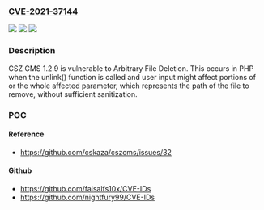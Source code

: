 ### [CVE-2021-37144](https://cve.mitre.org/cgi-bin/cvename.cgi?name=CVE-2021-37144)
![](https://img.shields.io/static/v1?label=Product&message=n%2Fa&color=blue)
![](https://img.shields.io/static/v1?label=Version&message=n%2Fa&color=blue)
![](https://img.shields.io/static/v1?label=Vulnerability&message=n%2Fa&color=brighgreen)

### Description

CSZ CMS 1.2.9 is vulnerable to Arbitrary File Deletion. This occurs in PHP when the unlink() function is called and user input might affect portions of or the whole affected parameter, which represents the path of the file to remove, without sufficient sanitization.

### POC

#### Reference
- https://github.com/cskaza/cszcms/issues/32

#### Github
- https://github.com/faisalfs10x/CVE-IDs
- https://github.com/nightfury99/CVE-IDs


